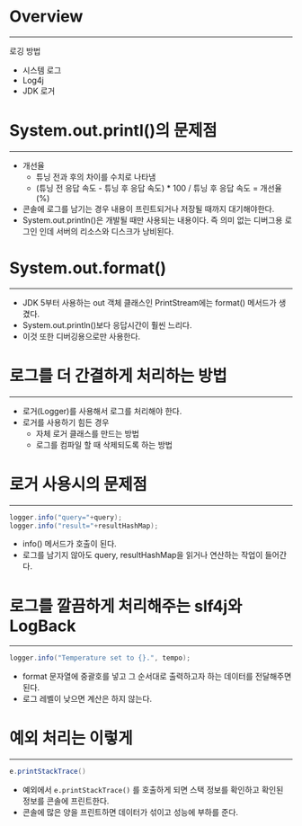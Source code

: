 # Overview

---

로깅 방법

- 시스템 로그
- Log4j
- JDK 로거

# System.out.printl()의 문제점

---

- 개선율
    - 튜닝 전과 후의 차이를 수치로 나타냄
    - (튜닝 전 응답 속도 - 튜닝 후 응답 속도) * 100 / 튜닝 후 응답 속도 = 개선율(%)
- 콘솔에 로그를 남기는 경우 내용이 프린트되거나 저장될 때까지 대기해야한다.
- System.out.println()은 개발될 때만 사용되는 내용이다. 즉 의미 없는 디버그용 로그인 인데 서버의 리소스와 디스크가 낭비된다.

# System.out.format()

---

- JDK 5부터 사용하는 out 객체 클래스인 PrintStream에는 format() 메서드가 생겼다.
- System.out.println()보다 응답시간이 훨씬 느리다.
- 이것 또한 디버깅용으로만 사용한다.

# 로그를 더 간결하게 처리하는 방법

---

- 로거(Logger)를 사용해서 로그를 처리해야 한다.
- 로거를 사용하기 힘든 경우
    - 자체 로거 클래스를 만드는 방법
    - 로그를 컴파일 할 때 삭제되도록 하는 방법

# 로거 사용시의 문제점

---

```java
logger.info("query="+query);
logger.info("result="+resultHashMap);
```

- info() 메서드가 호출이 된다.
- 로그를 남기지 않아도 query, resultHashMap을 읽거나 연산하는 작업이 들어간다.

# 로그를 깔끔하게 처리해주는 slf4j와 LogBack

---

```java
logger.info("Temperature set to {}.", tempo);
```

- format 문자열에 중괄호를 넣고 그 순서대로 출력하고자 하는 데이터를 전달해주면 된다.
- 로그 레벨이 낮으면 계산은 하지 않는다.

# 예외 처리는 이렇게

---

```java
e.printStackTrace()
```

- 예외에서 `e.printStackTrace()` 를 호출하게 되면 스택 정보를 확인하고 확인된 정보를 콘솔에 프린트한다.
- 콘솔에 많은 양을 프린트하면 데이터가 섞이고 성능에 부하를 준다.
